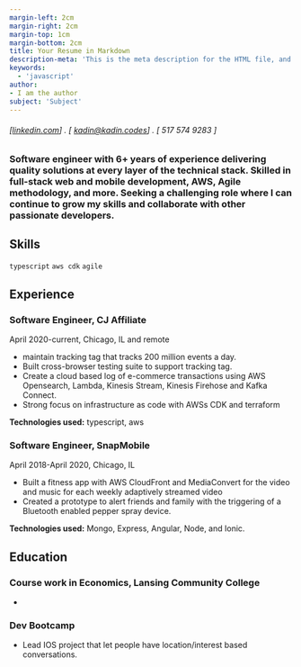 ```yaml
---
margin-left: 2cm
margin-right: 2cm
margin-top: 1cm
margin-bottom: 2cm
title: Your Resume in Markdown
description-meta: 'This is the meta description for the HTML file, and one day the PDF file, for better SEO?'
keywords:
  - 'javascript'
author:
- I am the author
subject: 'Subject'
---
```

###### [[linkedin.com](https://www.linkedin.com/in/kadin-van-valin/)] . [ kadin@kadin.codes] . [ 517 574 9283 ]

### Software engineer with 6+ years of experience delivering quality solutions at every layer of the technical stack. Skilled in full-stack web and mobile development, AWS, Agile methodology, and more. Seeking a challenging role where I can continue to grow my skills and collaborate with other passionate developers.

## Skills

```typescript```
```aws cdk```
```agile```


## Experience

### Software Engineer, CJ Affiliate

April 2020-current, Chicago, IL and remote

- maintain tracking tag that tracks 200 million events a day. 
- Built cross-browser testing suite to support tracking tag.
- Create a cloud based log of e-commerce transactions using AWS Opensearch, Lambda, Kinesis Stream, Kinesis Firehose and Kafka Connect.
- Strong focus on infrastructure as code with AWSs CDK and terraform


**Technologies used:** typescript, aws

### Software Engineer, SnapMobile

April 2018-April 2020, Chicago, IL

- Built a fitness app with AWS CloudFront and MediaConvert for the video and music for each weekly adaptively streamed video
- Created a prototype to alert friends and family with the triggering of a Bluetooth enabled pepper spray device.

**Technologies used:** Mongo, Express, Angular, Node, and Ionic.


## Education

### Course work in Economics, Lansing Community College

- 
### Dev Bootcamp

- Lead IOS project that let people have location/interest based conversations.
